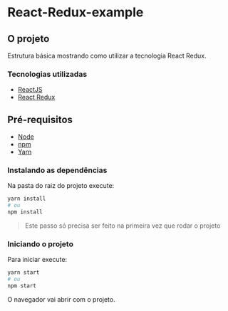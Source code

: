 # React-Redux-example

## O projeto

Estrutura básica mostrando como utilizar a tecnologia React Redux.

### Tecnologias utilizadas

- [ReactJS](https://reactjs.org/)
- [React Redux](https://react-redux.js.org/)

## Pré-requisitos

- [Node](https://nodejs.org/)
- [npm](https://www.npmjs.com/)
- [Yarn](https://yarnpkg.com/)

### Instalando as dependências

Na pasta do raiz do projeto execute:

```bash
yarn install
# ou
npm install
```

> Este passo só precisa ser feito na primeira vez que rodar o projeto

### Iniciando o projeto

Para iniciar execute:

```bash
yarn start
# ou
npm start
```

O navegador vai abrir com o projeto.

